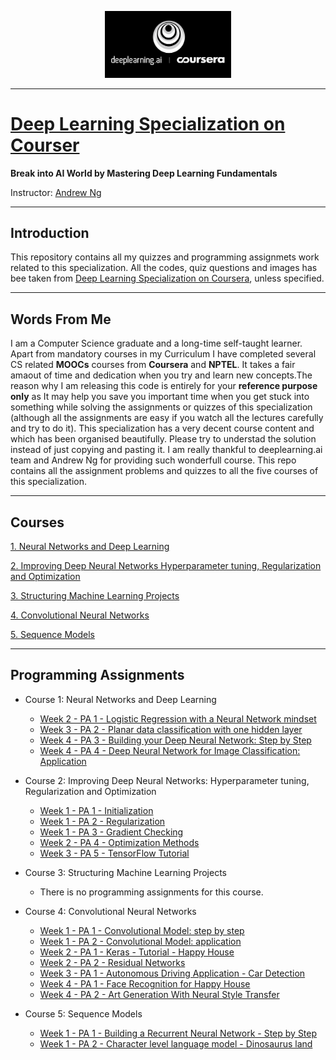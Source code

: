 <p align="center"><img width="40%" src="logo/deeplearning-ai.png" /></p>

----------------------------------------------------------------------------

# [Deep Learning Specialization on Courser](https://www.deeplearning.ai/)

**Break into AI World by Mastering Deep Learning Fundamentals**

Instructor: [Andrew Ng](http://www.andrewng.org/)

----------------------------------------------------------------------------

## Introduction

This repository contains all my quizzes and programming assignmets work related to this specialization. All the codes, quiz questions and images has bee taken from [Deep Learning Specialization on Coursera](https://www.coursera.org/specializations/deep-learning), unless specified.

----------------------------------------------------------------------------

## Words From Me

I am a Computer Science graduate and a long-time self-taught learner. Apart from mandatory courses in my Curriculum I have completed several CS related **MOOCs** courses from **Coursera** and **NPTEL**. It takes a fair amaout of time and dedication when you try and learn new concepts.The reason why I am releasing this code is entirely for your **reference purpose only** as It may help you save you important time when you get stuck into something while solving the assignments or quizzes of this specialization (although all the assignments are easy if you watch all the lectures carefully and try to do it). This specialization has a very decent course content and which has been organised beautifully. Please try to understad the solution instead of just copying and pasting it. I am really thankful to deeplearning.ai team and Andrew Ng for providing such wonderfull course.
This repo contains all the assignment problems and quizzes to all the five courses of this specialization.

----------------------------------------------------------------------------

## Courses

[1. Neural Networks and Deep Learning](https://github.com/SHANK885/Deep-Learning-Specialization-Coursera/tree/master/Course%201.%20Neural%20Networks%20and%20Deep%20Learning) 

[2. Improving Deep Neural Networks Hyperparameter tuning, Regularization and Optimization](https://github.com/SHANK885/Deep-Learning-Specialization-Coursera/tree/master/Course%202.%20Improving%20Deep%20Neural%20Networks%20Hyperparameter%20tuning%2C%20Regularization%20and%20Optimization)

[3. Structuring Machine Learning Projects](https://github.com/SHANK885/Deep-Learning-Specialization-Coursera/tree/master/Course%203.%20Structuring%20Machine%20Learning%20Projects)

[4. Convolutional Neural Networks](https://github.com/SHANK885/Deep-Learning-Specialization-Coursera/tree/master/Course%204.%20Convolutional%20Neural%20Networks)

[5. Sequence Models](https://github.com/SHANK885/Deep-Learning-Specialization-Coursera/tree/master/Course%205.%20Sequence%20Models)

----------------------------------------------------------------------------

## Programming Assignments

- Course 1: Neural Networks and Deep Learning

  - [Week 2 - PA 1 - Logistic Regression with a Neural Network mindset](https://github.com/SHANK885/Deep-Learning-Specialization-Coursera/tree/master/Course%201.%20Neural%20Networks%20and%20Deep%20Learning/Week%202/Logistic%20Regression%20as%20a%20Neural%20Network)
  - [Week 3 - PA 2 - Planar data classification with one hidden layer](https://github.com/SHANK885/Deep-Learning-Specialization-Coursera/tree/master/Course%201.%20Neural%20Networks%20and%20Deep%20Learning/Week%203/Planar%20data%20classification%20with%20one%20hidden%20layer)
  - [Week 4 - PA 3 - Building your Deep Neural Network: Step by Step](https://github.com/SHANK885/Deep-Learning-Specialization-Coursera/tree/master/Course%201.%20Neural%20Networks%20and%20Deep%20Learning/Week%204/Building%20your%20Deep%20Neural%20Network%20-%20Step%20by%20Step)
  - [Week 4 - PA 4 - Deep Neural Network for Image Classification: Application](https://github.com/SHANK885/Deep-Learning-Specialization-Coursera/tree/master/Course%201.%20Neural%20Networks%20and%20Deep%20Learning/Week%204/Deep%20Neural%20Network%20Application_%20Image%20Classification)
  
- Course 2: Improving Deep Neural Networks: Hyperparameter tuning, Regularization and Optimization

  - [Week 1 - PA 1 - Initialization](https://github.com/SHANK885/Deep-Learning-Specialization-Coursera/tree/master/Course%202.%20Improving%20Deep%20Neural%20Networks%20Hyperparameter%20tuning%2C%20Regularization%20and%20Optimization/Week%201/Initialization)
  - [Week 1 - PA 2 - Regularization](https://github.com/SHANK885/Deep-Learning-Specialization-Coursera/tree/master/Course%202.%20Improving%20Deep%20Neural%20Networks%20Hyperparameter%20tuning%2C%20Regularization%20and%20Optimization/Week%201/Regularization)
  - [Week 1 - PA 3 - Gradient Checking](https://github.com/SHANK885/Deep-Learning-Specialization-Coursera/tree/master/Course%202.%20Improving%20Deep%20Neural%20Networks%20Hyperparameter%20tuning%2C%20Regularization%20and%20Optimization/Week%201/Gradient%20Checking)
  - [Week 2 - PA 4 - Optimization Methods](https://github.com/SHANK885/Deep-Learning-Specialization-Coursera/tree/master/Course%202.%20Improving%20Deep%20Neural%20Networks%20Hyperparameter%20tuning%2C%20Regularization%20and%20Optimization/Week%203/Optimization)
  - [Week 3 - PA 5 - TensorFlow Tutorial](https://github.com/SHANK885/Deep-Learning-Specialization-Coursera/tree/master/Course%202.%20Improving%20Deep%20Neural%20Networks%20Hyperparameter%20tuning%2C%20Regularization%20and%20Optimization/Week%203/Tensorflow%20Tutorial)

- Course 3: Structuring Machine Learning Projects

  - There is no programming assignments for this course.
  
- Course 4: Convolutional Neural Networks

  - [Week 1 - PA 1 - Convolutional Model: step by step](https://github.com/SHANK885/Deep-Learning-Specialization-Coursera/blob/master/Course%204.%20Convolutional%20Neural%20Networks/Week%201/Programming%20Assignment%20-%20Convolution%20model%20-%20Step%20by%20Step%20-%20v2.ipynb)
  - [Week 1 - PA 2 - Convolutional Model: application](https://github.com/SHANK885/Deep-Learning-Specialization-Coursera/blob/master/Course%204.%20Convolutional%20Neural%20Networks/Week%201/Programming%20Assignment%20-%20Convolution%20Model%20-%20Application%20-%20v1.ipynb)
  - [Week 2 - PA 1 - Keras - Tutorial - Happy House](https://github.com/SHANK885/Deep-Learning-Specialization-Coursera/blob/master/Course%204.%20Convolutional%20Neural%20Networks/Week%202/Keras%20-%20Tutorial%20-%20Happy%20House%20v2.ipynb)
  - [Week 2 - PA 2 - Residual Networks](https://github.com/SHANK885/Deep-Learning-Specialization-Coursera/blob/master/Course%204.%20Convolutional%20Neural%20Networks/Week%202/Programming%20Assignment%20-%20Residual%20Networks%20-%20v2.ipynb)
  - [Week 3 - PA 1 - Autonomous Driving Application - Car Detection](https://github.com/SHANK885/Deep-Learning-Specialization-Coursera/blob/master/Course%204.%20Convolutional%20Neural%20Networks/Week%203/Programming%20Assignment%20-%20Autonomous%20driving%20application%20-%20Car%20detection%20-%20v3.ipynb)
  - [Week 4 - PA 1 - Face Recognition for Happy House](https://github.com/SHANK885/Deep-Learning-Specialization-Coursera/blob/master/Course%204.%20Convolutional%20Neural%20Networks/Week%204/Programming%20Assignment%20-%20Face%20Recognition%20for%20the%20Happy%20House%20-%20v3.ipynb)
  - [Week 4 - PA 2 - Art Generation With Neural Style Transfer](https://github.com/SHANK885/Deep-Learning-Specialization-Coursera/blob/master/Course%204.%20Convolutional%20Neural%20Networks/Week%204/Programming%20Assignment%20-%20Art%20Generation%20with%20Neural%20Style%20Transfer%20-%20v2.ipynb)
  
- Course 5: Sequence Models

  - [Week 1 - PA 1 - Building a Recurrent Neural Network - Step by Step]()
  - [Week 1 - PA 2 - Character level language model - Dinosaurus land]()
